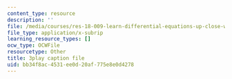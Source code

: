 ```yaml
---
content_type: resource
description: ''
file: /media/courses/res-18-009-learn-differential-equations-up-close-with-gilbert-strang-and-cleve-moler-fall-2015/bb34f8ac4531ee0d20af775e8e0d4278_LKMGo8G7-vk.srt
file_type: application/x-subrip
learning_resource_types: []
ocw_type: OCWFile
resourcetype: Other
title: 3play caption file
uid: bb34f8ac-4531-ee0d-20af-775e8e0d4278
---
```

